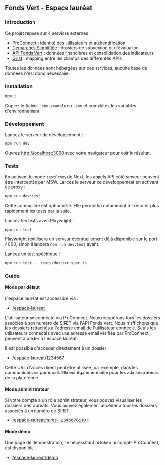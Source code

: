 ## Fonds Vert - Espace lauréat

### Introduction

Ce projet repose sur 4 services externes :

- [ProConnect](https://github.com/numerique-gouv/proconnect-documentation/tree/main/doc_fs) : identité des utilisateurs et authentification
- [Demarches Simplifiée](https://doc.demarches-simplifiees.fr/api-graphql) : dossiers de subvention et d'évaluation
- [API Fonds Vert](https://api-fonds-vert.datahub.din.developpement-durable.gouv.fr/docs) : données financières et consolidation des indicateurs
- [Grist](https://grist.numerique.gouv.fr/) : mapping entre les champs des différentes APIs

Toutes les données sont hébergées sur ces services, aucune base de données n'est donc nécessaire.

### Installation

```bash
npm i
```

Copiez le fichier `.env.example` en `.env` et complétez les variables d'environnement.


### Développement

Lancez le serveur de développement :

```bash
npm run dev
```
Ouvrez [http://localhost:3000](http://localhost:3000) avec votre navigateur pour voir le résultat.

### Tests

En activant le mode `testProxy` de Next, les appels API côté serveur peuvent être interceptés par MSW.
Lancez le serveur de développement en activant ce proxy :

```bash
npm run dev:test
```

Cette commande est optionnelle. Elle permettra notamment d'exécuter plus rapidement les tests par la suite.

Lancez les tests avec Playwright :

```bash
npm run test
```

Playwright réutilisera un serveur éventuellement déjà disponible sur le port 4000, sinon il lancera `npm run dev:test` avant.

Lancez un test spécifique :

```bash
npm run test -- tests/dossier.spec.ts
```

### Guide

#### Mode par défaut

L'espace lauréat est accessible via :

- [/espace-laureat](http://localhost:3000/espace-laureat)

L'utilisateur se connecte via ProConnect. Nous récupérons tous les dossiers associés à son numéro de SIRET via l'API
Fonds Vert. Nous n'affichons que les dossiers rattachés à l'adresse email de l'utilisateur connecté. Seuls les
utilisateurs connectés avec une adresse email vérifiée par ProConnect peuvent accéder à l'espace lauréat.

Il est possible d'accéder directement à un dossier :

- [/espace-laureat/1234567](http://localhost:3000/espace-laureat/1234567)

Cette URL d'accès direct peut être utilisée, par exemple, dans les communications par email. Elle est également utile
pour les administrateurs de la plateforme.

#### Mode administrateur

Si votre compte a un rôle administrateur, vous pouvez visualiser les dossiers des lauréats. Vous pouvez également
accéder à tous les dossiers associés à un numéro de SIRET :

- [/espace-laureat?siret=1234567891011](http://localhost:3000/espace-laureat?siret=1234567891011)

#### Mode démo

Une page de démonstration, ne nécessitant ni token ni compte ProConnect, est disponible :

- [/espace-laureat/demo](http://localhost:3000/espace-laureat/demo)
